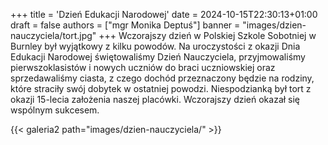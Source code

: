 +++
title = 'Dzień Edukacji Narodowej'
date = 2024-10-15T22:30:13+01:00
draft = false
authors = ["mgr Monika Deptuś"]
banner = "images/dzien-nauczyciela/tort.jpg"
+++
Wczorajszy dzień w Polskiej Szkole Sobotniej w Burnley był wyjątkowy z kilku powodów. Na uroczystości z okazji Dnia Edukacji Narodowej świętowaliśmy Dzień Nauczyciela, przyjmowaliśmy pierwszoklasistów i nowych uczniów do braci uczniowskiej oraz sprzedawaliśmy ciasta, z czego dochód przeznaczony będzie na rodziny, które straciły swój dobytek w ostatniej powodzi. Niespodzianką był tort z okazji 15-lecia założenia naszej placówki. Wczorajszy dzień okazał się wspólnym sukcesem.

{{< galeria2 path="images/dzien-nauczyciela/" >}}
